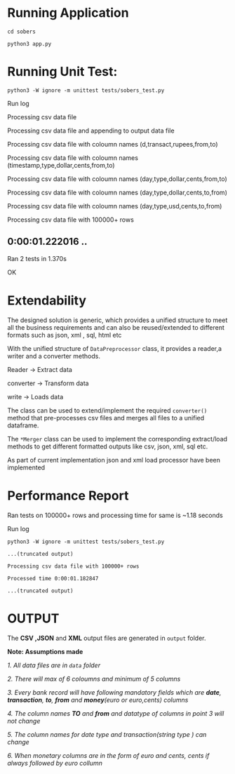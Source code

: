 # Running Application

`cd sobers`

`python3 app.py`

# Running Unit Test:

`python3 -W ignore -m unittest tests/sobers_test.py`

Run log

Processing csv data file

Processing csv data file and appending to output data file

Processing csv data file with coloumn names (d,transact,rupees,from,to)

Processing csv data file with coloumn names (timestamp,type,dollar,cents,from,to)

Processing csv data file with coloumn names (day,type,dollar,cents,from,to)

Processing csv data file with coloumn names (day,type,dollar,cents,to,from)

Processing csv data file with coloumn names (day,type,usd,cents,to,from)

Processing csv data file with 100000+ rows

0:00:01.222016
..
----------------------------------------------------------------------
Ran 2 tests in 1.370s

OK


# **Extendability**

The designed solution is generic, which provides a unified structure to meet all the business requirements and can also be reused/extended 
to different formats such as json, xml , sql, html etc   

With the unified structure of `DataPreprocessor` class, it provides a reader,a writer and a converter methods.

Reader    -> Extract data

converter -> Transform data

write     -> Loads data

The class can be used to extend/implement the required `converter()` method that pre-processes csv files and 
merges all files to a unified dataframe. 

The `*Merger` class can be used to implement the corresponding extract/load methods 
to get different formatted outputs like csv, json, xml, sql etc.

As part of current implementation json and xml load processor have been implemented

# **Performance Report** 

Ran tests on 100000+ rows and processing time for same is ~1.18 seconds

Run log


`python3 -W ignore -m unittest tests/sobers_test.py`

`...(truncated output)`

`Processing csv data file with 100000+ rows`

`Processed time 0:00:01.182847`

`...(truncated output)`

# OUTPUT

The **CSV ,JSON** and **XML** output files are generated in `output` folder.


**Note: Assumptions made**

_1. All data files are in `data` folder_

_2. There will max of 6 coloumns and minimum of 5 columns_

_3. Every bank record will have following mandatory fields which are 
**date**, **transaction**, **to**, **from**  and **money**(euro or euro,cents) columns_

_4. The column names **TO** and **from** and datatype of columns in point 3 will not change_

_5. The column names for date type and transaction(string type ) can change_

_6. When monetary columns are in the form of euro and cents, cents if always followed by euro collumn_ 
